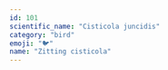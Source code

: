 ```yaml
---
id: 101
scientific_name: "Cisticola juncidis"
category: "bird"
emoji: "🐦"
name: "Zitting cisticola"
---
```

